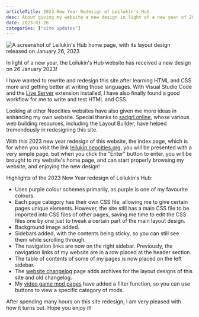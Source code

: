```yaml
---
articleTitle: 2023 New Year Redesign of Leilukin's Hub
desc: About giving my website a new design in light of a new year of 2023.
date: 2023-01-26
categories: ["site updates"]
---
```


![A screenshot of Leilukin's Hub home page, with its layout design released on January 26, 2023](/assets/layouts/Leilukins-Hub-layout-2023-01.png)

In light of a new year, the Leilukin's Hub website has received a new design on 26 January 2023!

I have wanted to rewrite and redesign this site after learning HTML and CSS more and getting better at writing those languages. With Visual Studio Code and the [Live Server](https://marketplace.visualstudio.com/items?itemName=ritwickdey.LiveServer) extension installed, I have also finally found a good workflow for me to write and test HTML and CSS.

Looking at other Neocities websites have also given me more ideas in enhancing my own website. Special thanks to [sadgrl.online](https://sadgrl.online/), whose various web building resources, including the Layout Builder, have helped tremendously in redesigning this site.

With this 2023 new year redesign of this website, the index page, which is for when you visit the link [leilukin.neocities.org](https://leilukin.neocities.org/), you will be presented with a very simple page, but when you click the "Enter" button to enter, you will be brought to my website's home page, and can start properly browsing my website, and enjoying the new design!

Highlights of the 2023 New Year redesign of Leilukin's Hub:

* Uses purple colour schemes primarily, as purple is one of my favourite colours.
* Each page category has their own CSS file, allowing me to give certain pages unique elements. However, the site still has a main CSS file to be imported into CSS files of other pages, saving me time to edit the CSS files one by one just to tweak a certain part of the main layout design.
* Background image added.
* Sidebars added, with the contents being sticky, so you can still see them while scrolling through.
* The navigation links are now on the right sidebar. Previously, the navigation links of my website are in a row placed at the header section.
* The table of contents of some of my pages is now placed on the left sidebar.
* The [website changelog](/changelog/) page adds archives for the layout designs of this site and old changelog.
* My [video game mod pages](/mymods) have added a filter function, so you can use buttons to view a specific category of mods.

After spending many hours on this site redesign, I am very pleased with how it turns out. Hope you enjoy it!